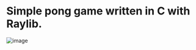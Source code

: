 # Simple pong game written in C with Raylib.
![image](https://user-images.githubusercontent.com/68998708/184504976-674c966d-525c-42aa-957a-e814849f3679.png)
